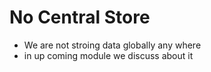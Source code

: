 # No Central Store

- We are not stroing data globally any where
- in up coming module we discuss about it
